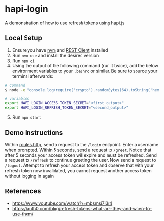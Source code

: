 # hapi-login

A demonstration of how to use refresh tokens using hapi.js

## Local Setup

1. Ensure you have [nvm](https://github.com/nvm-sh/nvm#install--update-script) and [REST Client](https://marketplace.visualstudio.com/items?itemName=humao.rest-client) installed
2. Run `nvm use` and install the desired version
3. Run `npm ci`
4. Using the output of the following command (run it twice), add the below environment variables to your `.bashrc` or similar. Be sure to source your terminal afterwards:

```bash
# command
$ node -e "console.log(require('crypto').randomBytes(64).toString('hex'));"

# variables
export HAPI_LOGIN_ACCESS_TOKEN_SECRET="<first_output>"
export HAPI_LOGIN_REFRESH_TOKEN_SECRET="<second_output>"
```

5. Run `npm start`

## Demo Instructions

Within [routes.http](src/routes.http), send a request to the `/login` endpoint. Enter a username when prompted. Within 5 seconds, send a request to `/greet`. Notice that after 5 seconds your access token will expire and must be refreshed. Send a request to `/refresh` to continue greeting the user. Now send a request to `/logout`. Attempt to refresh your access token and observe that with your refresh token now invalidated, you cannot request another access token without logging in again

## References

- https://www.youtube.com/watch?v=mbsmsi7l3r4
- https://auth0.com/blog/refresh-tokens-what-are-they-and-when-to-use-them/
